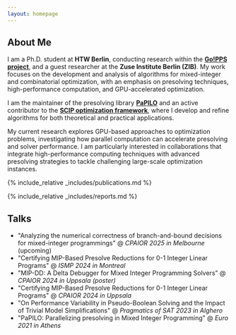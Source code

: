 ```yaml
---
layout: homepage
---
```


## About Me

I am a Ph.D. student at **HTW Berlin**, conducting research within the [**Go!PPS project**](https://www.htw-berlin.de/forschung/online-forschungskatalog/projekte/projekt/?eid=3767), and a guest researcher at the **Zuse Institute Berlin (ZIB)**. My work focuses on the development and analysis of algorithms for mixed-integer and combinatorial optimization, with an emphasis on presolving techniques, high-performance computation, and GPU-accelerated optimization.

I am the maintainer of the presolving library [**PaPILO**](https://github.com/scipopt/papilo) and an active contributor to the [**SCIP optimization framework**](https://github.com/scipopt/), where I develop and refine algorithms for both theoretical and practical applications.  

My current research explores GPU-based approaches to optimization problems, investigating how parallel computation can accelerate presolving and solver performance. I am particularly interested in collaborations that integrate high-performance computing techniques with advanced presolving strategies to tackle challenging large-scale optimization instances.


{% include_relative _includes/publications.md %}

{% include_relative _includes/reports.md %}



## Talks

- "Analyzing the numerical correctness of branch-and-bound decisions for mixed-integer programmings" @ *CPAIOR 2025 in Melbourne* (upcoming)
- "Certifying MIP-Based Presolve Reductions for 0-1 Integer Linear Programs" @ *ISMP 2024 in Montreal*
- "MIP-DD: A Delta Debugger for Mixed Integer Programming Solvers" @ *CPAIOR 2024 in Uppsala (poster)*
- "Certifying MIP-Based Presolve Reductions for 0-1 Integer Linear Programs" @ *CPAIOR 2024 in Uppsala*
- "On Performance Variability in Pseudo-Boolean Solving and the Impact of Trivial Model Simplifications" @ *Pragmatics of SAT 2023 in Alghero*
- "PaPILO: Parallelizing presolving in Mixed Integer Programming" @ *Euro 2021 in Athens*
